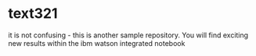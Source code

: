 # text321
it is not confusing - this is another sample repository.
You will find exciting new results within the ibm watson integrated notebook

